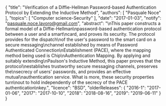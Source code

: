 {
    "title": "Verification of a Diffie-Hellman Password-based Authentication Protocol by Extending the Inductive Method",
    "authors": [
        "Pasquale Noce"
    ],
    "topics": [
        "Computer science-Security"
    ],
    "date": "2017-01-03",
    "notify": "pasquale.noce.lavoro@gmail.com",
    "abstract": "\nThis paper constructs a formal model of a Diffie-Hellman\npassword-based authentication protocol between a user and a smart\ncard, and proves its security. The protocol provides for the dispatch\nof the user's password to the smart card on a secure messaging\nchannel established by means of Password Authenticated Connection\nEstablishment (PACE), where the mapping method being used is Chip\nAuthentication Mapping. By applying and suitably extending\nPaulson's Inductive Method, this paper proves that the protocol\nestablishes trustworthy secure messaging channels, preserves the\nsecrecy of users' passwords, and provides an effective mutual\nauthentication service. What is more, these security properties turn\nout to hold independently of the secrecy of the PACE authentication\nkey.",
    "licence": "BSD",
    "olderReleases": {
        "2016-1": "2017-01-06",
        "2017": "2017-10-10",
        "2018": "2018-08-16",
        "2019": "2019-06-11"
    }
}